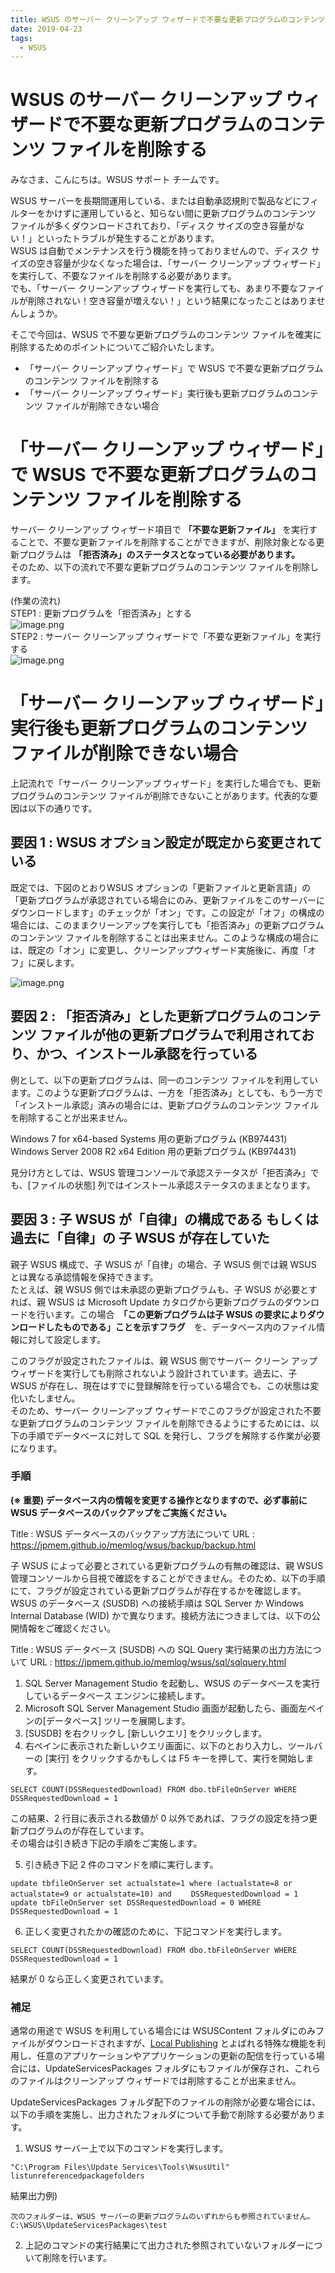 ```yaml
---
title: WSUS のサーバー クリーンアップ ウィザードで不要な更新プログラムのコンテンツ ファイルを削除する
date: 2019-04-23
tags:
  - WSUS
---
```


# WSUS のサーバー クリーンアップ ウィザードで不要な更新プログラムのコンテンツ ファイルを削除する
みなさま、こんにちは。WSUS サポート チームです。  

WSUS サーバーを長期間運用している、または自動承認規則で製品などにフィルターをかけずに運用していると、知らない間に更新プログラムのコンテンツ ファイルが多くダウンロードされており、「ディスク サイズの空き容量がない！」といったトラブルが発生することがあります。  
WSUS は自動でメンテナンスを行う機能を持っておりませんので、ディスク サイズの空き容量が少なくなった場合は、「サーバー クリーンアップ ウィザード」を実行して、不要なファイルを削除する必要があります。  
でも、「サーバー クリーンアップ ウィザードを実行しても、あまり不要なファイルが削除されない！空き容量が増えない！」という結果になったことはありませんしょうか。  

そこで今回は、WSUS で不要な更新プログラムのコンテンツ ファイルを確実に削除するためのポイントについてご紹介いたします。  

- 「サーバー クリーンアップ ウィザード」で WSUS で不要な更新プログラムのコンテンツ ファイルを削除する
- 「サーバー クリーンアップ ウィザード」実行後も更新プログラムのコンテンツ ファイルが削除できない場合  

# 「サーバー クリーンアップ ウィザード」で WSUS で不要な更新プログラムのコンテンツ ファイルを削除する

サーバー クリーンアップ ウィザード項目で **「不要な更新ファイル」** を実行することで、不要な更新ファイルを削除することができますが、削除対象となる更新プログラムは **「拒否済み」のステータスとなっている必要があります。**  
そのため、以下の流れで不要な更新プログラムのコンテンツ ファイルを削除します。  

(作業の流れ)  
STEP1 : 更新プログラムを「拒否済み」とする  
![image.png](./2019-04-23_01/01.png)  
STEP2 : サーバー クリーンアップ ウィザードで「不要な更新ファイル」を実行する  
![image.png](./2019-04-23_01/02.png)

# 「サーバー クリーンアップ ウィザード」実行後も更新プログラムのコンテンツ ファイルが削除できない場合  

上記流れで「サーバー クリーンアップ ウィザード」を実行した場合でも、更新プログラムのコンテンツ ファイルが削除できないことがあります。代表的な要因は以下の通りです。  

## 要因 1 : WSUS オプション設定が既定から変更されている 
既定では、下図のとおりWSUS オプションの「更新ファイルと更新言語」の「更新プログラムが承認されている場合にのみ、更新ファイルをこのサーバーにダウンロードします」のチェックが「オン」です。この設定が「オフ」の構成の場合には、このままクリーンアップを実行しても「拒否済み」の更新プログラムのコンテンツ ファイルを削除することは出来ません。このような構成の場合には、既定の「オン」に変更し、クリーンアップウィザード実施後に、再度「オフ」に戻します。 

![image.png](./2019-04-23_01/3.png)  

## 要因 2 : 「拒否済み」とした更新プログラムのコンテンツ ファイルが他の更新プログラムで利用されており、かつ、インストール承認を行っている  
例として、以下の更新プログラムは、同一のコンテンツ ファイルを利用しています。このような更新プログラムは、一方を「拒否済み」としても、もう一方で「インストール承認」済みの場合には、更新プログラムのコンテンツ ファイルを削除することが出来ません。  

Windows 7 for x64-based Systems 用の更新プログラム (KB974431)  
Windows Server 2008 R2 x64 Edition 用の更新プログラム (KB974431)  

見分け方としては、WSUS 管理コンソールで承認ステータスが「拒否済み」でも、[ファイルの状態] 列ではインストール承認ステータスのままとなります。  

## 要因 3 : 子 WSUS が「自律」の構成である もしくは 過去に「自律」の 子 WSUS が存在していた
親子 WSUS 構成で、子 WSUS が「自律」の場合、子 WSUS 側では親 WSUS とは異なる承認情報を保持できます。  
たとえば、親 WSUS 側では未承認の更新プログラムも、子 WSUS が必要とすれば、親 WSUS は Microsoft Update カタログから更新プログラムのダウンロードを行います。この場合　**「この更新プログラムは子 WSUS の要求によりダウンロードしたものである」ことを示すフラグ**　を、データベース内のファイル情報に対して設定します。  

このフラグが設定されたファイルは、親 WSUS 側でサーバー クリーン アップウィザードを実行しても削除されないよう設計されています。過去に、子 WSUS が存在し、現在はすでに登録解除を行っている場合でも、この状態は変化いたしません。  
そのため、サーバー クリーンアップ ウィザードでこのフラグが設定された不要な更新プログラムのコンテンツ ファイルを削除できるようにするためには、以下の手順でデータベースに対して SQL を発行し、フラグを解除する作業が必要になります。  

### 手順
**(※ 重要) データベース内の情報を変更する操作となりますので、必ず事前に WSUS データベースのバックアップをご実施ください。**  

Title : WSUS データベースのバックアップ方法について
URL : https://jpmem.github.io/memlog/wsus/backup/backup.html

子 WSUS によって必要とされている更新プログラムの有無の確認は、親 WSUS 管理コンソールから目視で確認をすることができません。そのため、以下の手順にて、フラグが設定されている更新プログラムが存在するかを確認します。WSUS のデータベース (SUSDB) への接続手順は SQL Server か Windows Internal Database (WID) かで異なります。接続方法につきましては、以下の公開情報をご確認ください。

Title : WSUS データベース (SUSDB) への SQL Query 実行結果の出力方法について
URL : https://jpmem.github.io/memlog/wsus/sql/sqlquery.html

1. SQL Server Management Studio を起動し、WSUS のデータベースを実行しているデータベース エンジンに接続します。  
2. Microsoft SQL Server Management Studio 画面が起動したら、画面左ペインの[データベース] ツリーを展開します。  
3. [SUSDB] を右クリックし [新しいクエリ] をクリックします。  
4. 右ペインに表示された新しいクエリ画面に、以下のとおり入力し、ツールバーの [実行] をクリックするかもしくは F5 キーを押して、実行を開始します。  

```
SELECT COUNT(DSSRequestedDownload) FROM dbo.tbFileOnServer WHERE DSSRequestedDownload = 1
```

この結果、2 行目に表示される数値が 0 以外であれば、フラグの設定を持つ更新プログラムのが存在しています。  
その場合は引き続き下記の手順をご実施します。  

5. 引き続き下記 2 件のコマンドを順に実行します。  

```
update tbfileOnServer set actualstate=1 where (actualstate=8 or actualstate=9 or actualstate=10) and 　　DSSRequestedDownload = 1
update tbFileOnServer set DSSRequestedDownload = 0 WHERE DSSRequestedDownload = 1
```

6. 正しく変更されたかの確認のために、下記コマンドを実行します。  

```
SELECT COUNT(DSSRequestedDownload) FROM dbo.tbFileOnServer WHERE DSSRequestedDownload = 1
```

結果が 0 なら正しく変更されています。  

### 補足
通常の用途で WSUS を利用している場合には WSUSContent フォルダにのみファイルがダウンロードされますが、[Local Publishing](https://learn.microsoft.com/en-us/previous-versions/windows/desktop/bb902470(v=vs.85)) とよばれる特殊な機能を利用し、任意のアプリケーションやアプリケーションの更新の配信を行っている場合には、UpdateServicesPackages フォルダにもファイルが保存され、これらのファイルはクリーンアップ ウィザードでは削除することが出来ません。  

UpdateServicesPackages フォルダ配下のファイルの削除が必要な場合には、以下の手順を実施し、出力されたフォルダについて手動で削除する必要があります。  

1. WSUS サーバー上で以下のコマンドを実行します。  
```
"C:\Program Files\Update Services\Tools\WsusUtil" listunreferencedpackagefolders
```

結果出力例)  
```
次のフォルダーは、WSUS サーバーの更新プログラムのいずれからも参照されていません。  
C:\WSUS\UpdateServicesPackages\test  
```

2. 上記のコマンドの実行結果にて出力された参照されていないフォルダーについて削除を行います。  